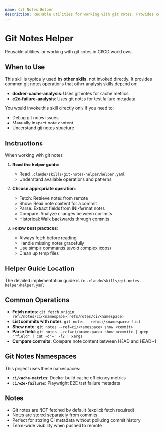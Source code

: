 ```yaml
---
name: Git Notes Helper
description: Reusable utilities for working with git notes. Provides common operations for fetching, reading, and parsing git notes metadata. Used by other skills (docker-cache-analysis, e2e-failure-analysis).
---
```


# Git Notes Helper

Reusable utilities for working with git notes in CI/CD workflows.

## When to Use

This skill is typically used **by other skills**, not invoked directly. It provides common git notes operations that other analysis skills depend on:

- **docker-cache-analysis**: Uses git notes for cache metrics
- **e2e-failure-analysis**: Uses git notes for test failure metadata

You would invoke this skill directly only if you need to:
- Debug git notes issues
- Manually inspect note content
- Understand git notes structure

## Instructions

When working with git notes:

1. **Read the helper guide**:
   - Read `.claude/skills/git-notes-helper/helper.yaml`
   - Understand available operations and patterns

2. **Choose appropriate operation**:
   - Fetch: Retrieve notes from remote
   - Show: Read note content for a commit
   - Parse: Extract fields from INI-format notes
   - Compare: Analyze changes between commits
   - Historical: Walk backwards through commits

3. **Follow best practices**:
   - Always fetch before reading
   - Handle missing notes gracefully
   - Use simple commands (avoid complex loops)
   - Clean up temp files

## Helper Guide Location

The detailed implementation guide is in: `.claude/skills/git-notes-helper/helper.yaml`

## Common Operations

- **Fetch notes**: `git fetch origin refs/notes/ci/<namespace>:refs/notes/ci/<namespace>`
- **List commits with notes**: `git notes --ref=ci/<namespace> list`
- **Show note**: `git notes --ref=ci/<namespace> show <commit>`
- **Parse field**: `git notes --ref=ci/<namespace> show <commit> | grep "^field" | cut -d'=' -f2 | xargs`
- **Compare commits**: Compare note content between HEAD and HEAD~1

## Git Notes Namespaces

This project uses these namespaces:

- **`ci/cache-metrics`**: Docker build cache efficiency metrics
- **`ci/e2e-failures`**: Playwright E2E test failure metadata

## Notes

- Git notes are NOT fetched by default (explicit fetch required)
- Notes are stored separately from commits
- Perfect for storing CI metadata without polluting commit history
- Team-wide visibility when pushed to remote
